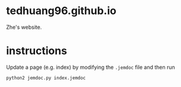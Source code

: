 # tedhuang96.github.io
Zhe's website.

# instructions
Update a page (e.g. index) by modifying the `.jemdoc` file and then run
```
python2 jemdoc.py index.jemdoc
```